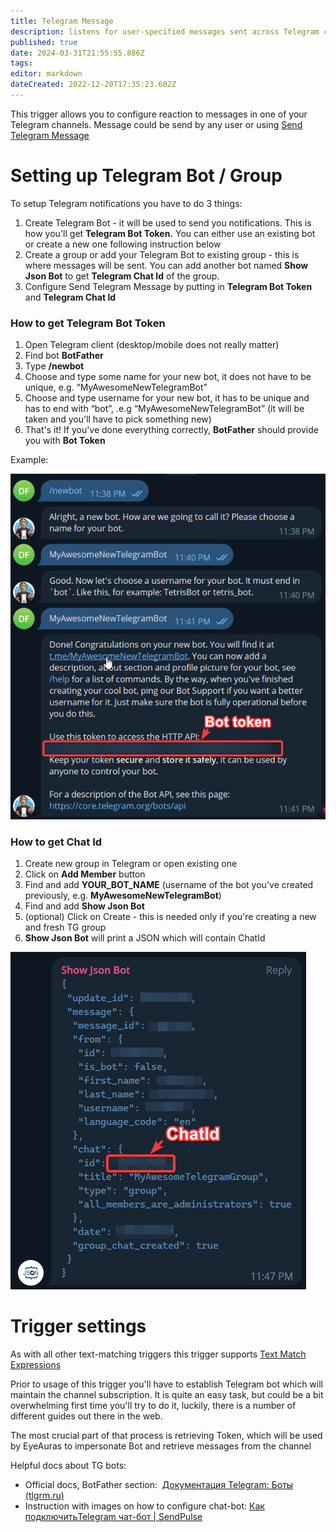 ```yaml
---
title: Telegram Message
description: listens for user-specified messages sent across Telegram channel, allowing for synchronized control and data sharing
published: true
date: 2024-03-31T21:55:55.886Z
tags: 
editor: markdown
dateCreated: 2022-12-20T17:35:23.602Z
---
```


This trigger allows you to configure reaction to messages in one of your Telegram channels. Message could be send by any user or using [Send Telegram Message](/en/actions/send-telegram-message)

# Setting up Telegram Bot / Group

To setup Telegram notifications you have to do 3 things:

1.  Create Telegram Bot - it will be used to send you notifications. This is how you'll get **Telegram Bot Token.** You can either use an existing bot or create a new one following instruction below
2.  Create a group or add your Telegram Bot to existing group - this is where messages will be sent. You can add another bot named **Show Json Bot** to get **Telegram Chat Id** of the group.
3.  Configure Send Telegram Message by putting in **Telegram Bot Token** and **Telegram Chat Id**

### How to get Telegram Bot Token

1.  Open Telegram client (desktop/mobile does not really matter)
2.  Find bot **BotFather**
3.  Type **/newbot**
4.  Choose and type some name for your new bot, it does not have to be unique, e.g. “MyAwesomeNewTelegramBot”
5.  Choose and type username for your new bot, it has to be unique and has to end with “bot”, .e.g “MyAwesomeNewTelegramBot” (it will be taken and you'll have to pick something new)
6.  That's it! If you've done everything correctly, **BotFather** should provide you with **Bot Token**

Example:

![](/telegram_3uc3q03fas.png)

### How to get Chat Id

1.  Create new group in Telegram or open existing one
2.  Click on **Add Member** button
3.  Find and add **YOUR\_BOT\_NAME** (username of the bot you've created previously, e.g. **MyAwesomeNewTelegramBot**)
4.  Find and add **Show Json Bot**
5.  (optional) Click on Create - this is needed only if you're creating a new and fresh TG group
6.  **Show Json Bot** will print a JSON which will contain ChatId

![](/telegram_ive2xr6teu.png)

# Trigger settings

As with all other text-matching triggers this trigger supports [Text Match Expressions](https://wiki.eyeauras.net/en/text-match-expressions)

Prior to usage of this trigger you'll have to establish Telegram bot which will maintain the channel subscription. It is quite an easy task, but could be a bit overwhelming first time you'll try to do it, luckily, there is a number of different guides out there in the web. 

The most crucial part of that process is retrieving Token, which will be used by EyeAuras to impersonate Bot and retrieve messages from the channel

Helpful docs about TG bots:

-   Official docs, BotFather section:  [](https://tlgrm.ru/docs/bots)[Документация Telegram: Боты (tlgrm.ru)](https://tlgrm.ru/docs/bots#botfather)
-   Instruction with images on how to configure chat-bot: [Как подключитьTelegram чат-бот | SendPulse](https://sendpulse.com/ru/knowledge-base/chatbot/create-telegram-chatbot)